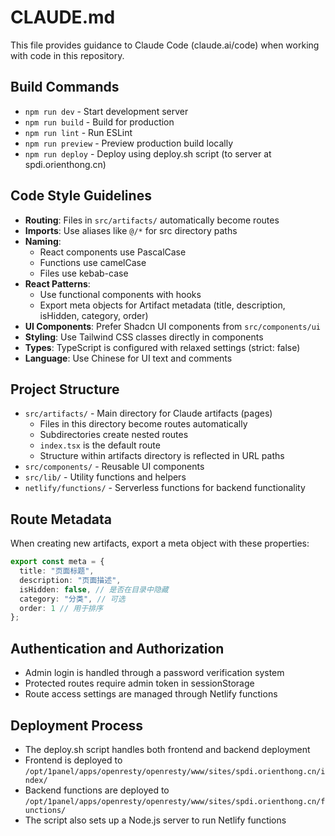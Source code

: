 # CLAUDE.md

This file provides guidance to Claude Code (claude.ai/code) when working with code in this repository.

## Build Commands
- `npm run dev` - Start development server
- `npm run build` - Build for production
- `npm run lint` - Run ESLint
- `npm run preview` - Preview production build locally
- `npm run deploy` - Deploy using deploy.sh script (to server at spdi.orienthong.cn)

## Code Style Guidelines
- **Routing**: Files in `src/artifacts/` automatically become routes
- **Imports**: Use aliases like `@/*` for src directory paths
- **Naming**:
  - React components use PascalCase
  - Functions use camelCase
  - Files use kebab-case
- **React Patterns**:
  - Use functional components with hooks
  - Export meta objects for Artifact metadata (title, description, isHidden, category, order)
- **UI Components**: Prefer Shadcn UI components from `src/components/ui`
- **Styling**: Use Tailwind CSS classes directly in components
- **Types**: TypeScript is configured with relaxed settings (strict: false)
- **Language**: Use Chinese for UI text and comments

## Project Structure
- `src/artifacts/` - Main directory for Claude artifacts (pages)
  - Files in this directory become routes automatically
  - Subdirectories create nested routes
  - `index.tsx` is the default route
  - Structure within artifacts directory is reflected in URL paths
- `src/components/` - Reusable UI components 
- `src/lib/` - Utility functions and helpers
- `netlify/functions/` - Serverless functions for backend functionality

## Route Metadata
When creating new artifacts, export a meta object with these properties:
```typescript
export const meta = {
  title: "页面标题",
  description: "页面描述",
  isHidden: false, // 是否在目录中隐藏
  category: "分类", // 可选
  order: 1 // 用于排序
};
```

## Authentication and Authorization
- Admin login is handled through a password verification system
- Protected routes require admin token in sessionStorage
- Route access settings are managed through Netlify functions

## Deployment Process
- The deploy.sh script handles both frontend and backend deployment
- Frontend is deployed to `/opt/1panel/apps/openresty/openresty/www/sites/spdi.orienthong.cn/index/`
- Backend functions are deployed to `/opt/1panel/apps/openresty/openresty/www/sites/spdi.orienthong.cn/functions/`
- The script also sets up a Node.js server to run Netlify functions